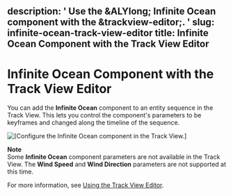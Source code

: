 description: ' Use the &ALYlong; Infinite Ocean component with the &trackview-editor;. '
slug: infinite-ocean-track-view-editor
title: Infinite Ocean Component with the Track View Editor
---
# Infinite Ocean Component with the Track View Editor<a name="infinite-ocean-track-view-editor"></a>

You can add the **Infinite Ocean** component to an entity sequence in the Track View\. This lets you control the component's parameters to be keyframes and changed along the timeline of the sequence\.

![\[Configure the Infinite Ocean component in the Track View.\]](/images/component/infiniteocean/infinite-ocean-component-17.png)

**Note**  
Some **Infinite Ocean** component parameters are not available in the Track View\. The **Wind Speed** and **Wind Direction** parameters are not supported at this time\.

For more information, see [Using the Track View Editor](cinematics-track-view-editor.md)\.